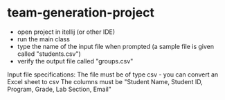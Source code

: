 # team-generation-project

- open project in itellij (or other IDE)
- run the main class
- type the name of the input file when prompted (a sample file is given called "students.csv")
- verify the output file called "groups.csv"



Input file specifications:
The file must be of type csv - you can convert an Excel sheet to csv
The columns must be "Student Name, Student ID, Program, Grade, Lab Section, Email"

